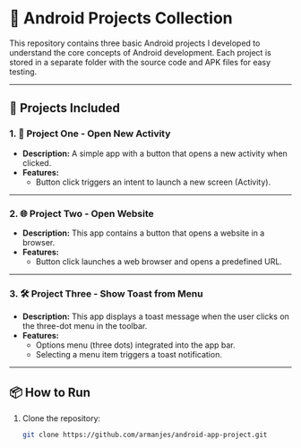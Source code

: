 # 📱 Android Projects Collection

This repository contains three basic Android projects I developed to understand the core concepts of Android development. Each project is stored in a separate folder with the source code and APK files for easy testing.

---

## 📂 Projects Included

### 1. 🚀 Project One - Open New Activity
- **Description:** A simple app with a button that opens a new activity when clicked.
- **Features:**
  - Button click triggers an intent to launch a new screen (Activity).
---

### 2. 🌐 Project Two - Open Website
- **Description:** This app contains a button that opens a website in a browser.
- **Features:**
  - Button click launches a web browser and opens a predefined URL.
---

### 3. 🛠 Project Three - Show Toast from Menu
- **Description:** This app displays a toast message when the user clicks on the three-dot menu in the toolbar.
- **Features:**
  - Options menu (three dots) integrated into the app bar.
  - Selecting a menu item triggers a toast notification.
---

## 📦 How to Run
1. Clone the repository:
   ```bash
   git clone https://github.com/armanjes/android-app-project.git
